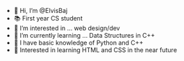 - 👋 Hi, I’m @ElvisBaj
- 📚 First year CS student
- 👀 I’m interested in ... web design/dev
- 🌱 I’m currently learning ... Data Structures in C++
- 👾 I have basic knowledge of Python and C++
- 🌠 Interested in learning HTML and CSS in the near future

<!---
ElvisBaj/ElvisBaj is a ✨ special ✨ repository because its `README.md` (this file) appears on your GitHub profile.
You can click the Preview link to take a look at your changes.
--->
